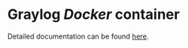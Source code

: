 Graylog *Docker* container
==================================


Detailed documentation can be found [here](http://docs.graylog.org/en/latest/pages/installation/docker.html).
